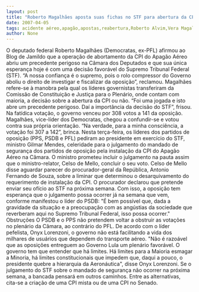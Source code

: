 ```yaml
---
layout: post
title: "Roberto Magalhães aposta suas fichas no STF para abertura da CPI do Apagão Aéreo"
date: 2007-04-05
tags: acidente aéreo,apagão,apostas,reabertura,Roberto Alvim,Vera Magalhães
author: None
---
```

O deputado federal Roberto Magalhães (Democratas, ex-PFL) afirmou ao Blog de Jamildo que a operação de abortamento da CPI do Apagão Aéreo abriu um precedente perigoso na Câmara dos Deputados e que sua única esperança hoje é com uma decisão favorável do Supremo Tribunal Federal (STF).
“A nossa confiança é o supremo, pois o rolo compressor do Governo aboliu o direito de investigar e fiscalizar da oposição”, reclamou.
Magalhães refere-se à manobra pela qual os líderes governistas transferiram da Comissão de Constituição e Justiça para o Plenário, onde contam com maioria, a decisão sobre a abertura da CPI ou não.
“Foi uma jogada e isto abre um precedente perigoso. Daí a importância da decisão do STF”, frisou.
Na fatídica votação, o governo venceu por 308 votos a 141 da oposição. Magalhães, vice-líder dos Democratas, chegou a confundir-se e votou contra sua própria orientação. “Na verdade, para a minha consciência, a votação foi 307 a 142”, brinca.
Nesta terça-feira, os líderes dos partidos de oposição (PPS, PSDB e PFL) pediram ao presidente em exercício do&nbsp;STF, ministro Gilmar Mendes, celeridade para o julgamento do mandado de segurança dos partidos de oposição pela instalação da CPI do Apagão Aéreo na Câmara. 
O ministro prometeu incluir o julgamento na pauta assim que o ministro-relator, Celso de Mello, concluir o seu voto. 
Celso de Mello disse aguardar parecer do procurador-geral da República, Antonio Fernando de Souza, sobre a liminar que determinou o desarquivamento do requerimento de instalação da CPI. O procurador declarou que pretende enviar seu ofício ao STF na próxima semana. 
Com isso, a oposição tem esperança que o julgamento possa ocorrer já na semana que vem, conforme manifestou o líder do PSDB: \"É bem possível que, dada a gravidade da situação e a preocupação com as angústias da sociedade que reverberam aqui no Supremo Tribunal Federal, isso possa ocorrer.\"
Obstruções
O PSDB e o PPS não pretendem voltar a obstruir as votações no plenário da Câmara, ao contrário do PFL. 
De acordo com o líder pefelista, Onyx Lorenzoni, o governo não está facilitando a vida dos milhares de usuários que dependem do transporte aéreo. 
\"Não é razoável que as oposições entreguem ao Governo Lula um plenário favorável. O governo tem que entender que há limites. Há limites para a Maioria esmagar a Minoria, há limites constitucionais que impedem que, daqui a pouco, o presidente quebre a hierarquia da Aeronáutica\", disse Onyx Lorenzoni.
Se o julgamento do STF sobre o mandado de segurança não ocorrer na próxima semana, a bancada pensará em outros caminhos. Entre as alternativas, cita-se a criação de uma CPI mista ou de uma CPI no Senado. 